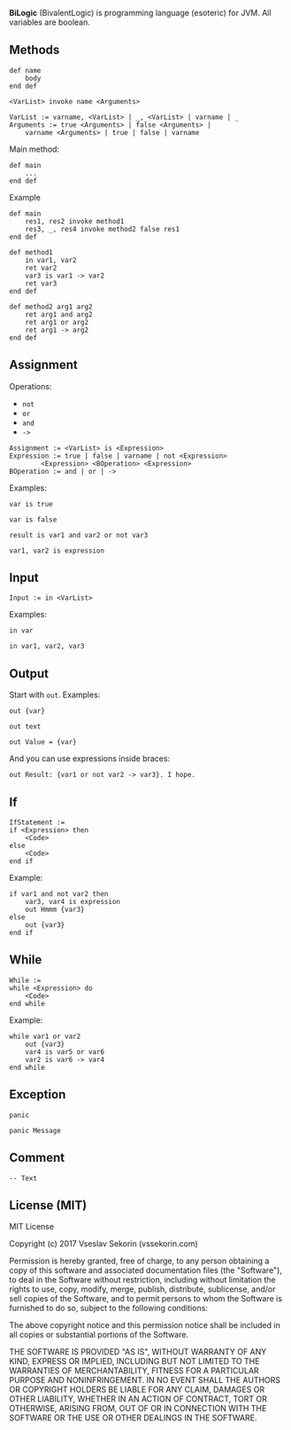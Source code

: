 **BiLogic** (BivalentLogic) is programming language (esoteric) for JVM. All variables are boolean.

## Methods

```
def name
    body
end def
```

```
<VarList> invoke name <Arguments>

VarList := varname, <VarList> | _, <VarList> | varname | _
Arguments := true <Arguments> | false <Arguments> |
    varname <Arguments> | true | false | varname 
```

Main method:
```
def main
    ...
end def
```

Example
```
def main
    res1, res2 invoke method1
    res3, _, res4 invoke method2 false res1
end def

def method1
    in var1, var2
    ret var2
    var3 is var1 -> var2
    ret var3
end def

def method2 arg1 arg2
    ret arg1 and arg2
    ret arg1 or arg2
    ret arg1 -> arg2
end def
```

## Assignment

Operations:
- `not`
- `or`
- `and`
- `->`
```
Assignment := <VarList> is <Expression>
Expression := true | false | varname | not <Expression>
        <Expression> <BOperation> <Expression>
BOperation := and | or | ->
```
Examples:
```
var is true
```
```
var is false
```
```
result is var1 and var2 or not var3
```
```
var1, var2 is expression
```

## Input

```
Input := in <VarList>
```
Examples:
```
in var
```
```
in var1, var2, var3
```

## Output

Start with `out`. Examples:
```
out {var}
```
```
out text
```
```
out Value = {var}
```

And you can use expressions inside braces:
```
out Result: {var1 or not var2 -> var3}. I hope.
```

## If

```
IfStatement :=
if <Expression> then
    <Code>
else
    <Code>
end if
```

Example:
```
if var1 and not var2 then
    var3, var4 is expression
    out Hmmm {var3}
else
    out {var3}
end if
```

## While

```
While :=
while <Expression> do
    <Code>
end while
```

Example:
```
while var1 or var2
    out {var3}
    var4 is var5 or var6
    var2 is var6 -> var4
end while
```

## Exception

```
panic
```
```
panic Message
```

## Comment

```
-- Text
```

## License (MIT)

MIT License

Copyright (c) 2017 Vseslav Sekorin (vssekorin.com)

Permission is hereby granted, free of charge, to any person obtaining a copy
of this software and associated documentation files (the "Software"), to deal
in the Software without restriction, including without limitation the rights
to use, copy, modify, merge, publish, distribute, sublicense, and/or sell
copies of the Software, and to permit persons to whom the Software is
furnished to do so, subject to the following conditions:

The above copyright notice and this permission notice shall be included in all
copies or substantial portions of the Software.

THE SOFTWARE IS PROVIDED "AS IS", WITHOUT WARRANTY OF ANY KIND, EXPRESS OR
IMPLIED, INCLUDING BUT NOT LIMITED TO THE WARRANTIES OF MERCHANTABILITY,
FITNESS FOR A PARTICULAR PURPOSE AND NONINFRINGEMENT. IN NO EVENT SHALL THE
AUTHORS OR COPYRIGHT HOLDERS BE LIABLE FOR ANY CLAIM, DAMAGES OR OTHER
LIABILITY, WHETHER IN AN ACTION OF CONTRACT, TORT OR OTHERWISE, ARISING FROM,
OUT OF OR IN CONNECTION WITH THE SOFTWARE OR THE USE OR OTHER DEALINGS IN THE
SOFTWARE.
